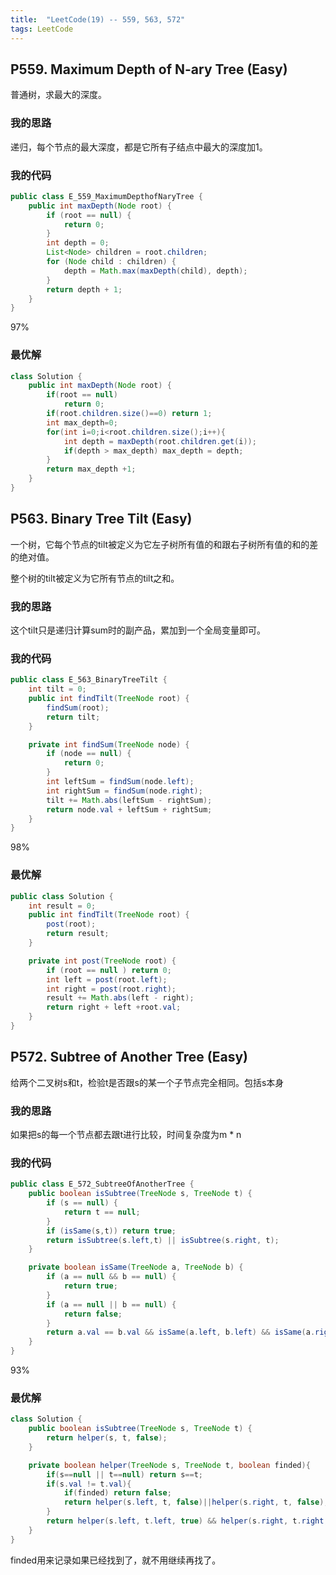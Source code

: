 ```yaml
---
title:  "LeetCode(19) -- 559, 563, 572"
tags: LeetCode
---
```


## P559. Maximum Depth of N-ary Tree (Easy)

普通树，求最大的深度。

### 我的思路

递归，每个节点的最大深度，都是它所有子结点中最大的深度加1。

### 我的代码

```java
public class E_559_MaximumDepthofNaryTree {
    public int maxDepth(Node root) {
        if (root == null) {
            return 0;
        }
        int depth = 0;
        List<Node> children = root.children;
        for (Node child : children) {
            depth = Math.max(maxDepth(child), depth);
        }
        return depth + 1;
    }
}
```
97%

### 最优解

```java
class Solution {
    public int maxDepth(Node root) {
        if(root == null)
            return 0;
        if(root.children.size()==0) return 1;
        int max_depth=0;
        for(int i=0;i<root.children.size();i++){
            int depth = maxDepth(root.children.get(i));
            if(depth > max_depth) max_depth = depth;
        }
        return max_depth +1;
    }
}
```

## P563. Binary Tree Tilt (Easy)

一个树，它每个节点的tilt被定义为它左子树所有值的和跟右子树所有值的和的差的绝对值。

整个树的tilt被定义为它所有节点的tilt之和。

### 我的思路

这个tilt只是递归计算sum时的副产品，累加到一个全局变量即可。

### 我的代码

```java
public class E_563_BinaryTreeTilt {
    int tilt = 0;
    public int findTilt(TreeNode root) {
        findSum(root);
        return tilt;
    }

    private int findSum(TreeNode node) {
        if (node == null) {
            return 0;
        }
        int leftSum = findSum(node.left);
        int rightSum = findSum(node.right);
        tilt += Math.abs(leftSum - rightSum);
        return node.val + leftSum + rightSum;
    }
}
```
98%

### 最优解

```java
public class Solution {
    int result = 0;
    public int findTilt(TreeNode root) {
        post(root);
        return result;
    }

    private int post(TreeNode root) {
        if (root == null ) return 0;
        int left = post(root.left);
        int right = post(root.right);
        result += Math.abs(left - right);
        return right + left +root.val;
    }
}
```

## P572. Subtree of Another Tree (Easy)

给两个二叉树s和t，检验t是否跟s的某一个子节点完全相同。包括s本身

### 我的思路

如果把s的每一个节点都去跟t进行比较，时间复杂度为m * n

### 我的代码

```java
public class E_572_SubtreeOfAnotherTree {
    public boolean isSubtree(TreeNode s, TreeNode t) {
        if (s == null) {
            return t == null;
        }
        if (isSame(s,t)) return true;
        return isSubtree(s.left,t) || isSubtree(s.right, t);
    }

    private boolean isSame(TreeNode a, TreeNode b) {
        if (a == null && b == null) {
            return true;
        }
        if (a == null || b == null) {
            return false;
        }
        return a.val == b.val && isSame(a.left, b.left) && isSame(a.right, b.right);
    }
}
```
93%

### 最优解

```java
class Solution {
    public boolean isSubtree(TreeNode s, TreeNode t) {
        return helper(s, t, false);
    }

    private boolean helper(TreeNode s, TreeNode t, boolean finded){
        if(s==null || t==null) return s==t;
        if(s.val != t.val){
            if(finded) return false;
            return helper(s.left, t, false)||helper(s.right, t, false);
        }
        return helper(s.left, t.left, true) && helper(s.right, t.right, true) || helper(s.left, t, false) ||helper(s.right, t, false);
    }
}
```

finded用来记录如果已经找到了，就不用继续再找了。



